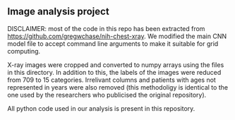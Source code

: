 <h2>Image analysis project</h2>

DISCLAIMER: most of the code in this repo has been extracted from https://github.com/gregwchase/nih-chest-xray. We modified the main CNN model file to accept command line arguments to make it suitable for grid computing.

X-ray images were cropped and converted to numpy arrays using the files in this directory. In addition to this, the labels of the images were reduced from 709 to 15 categories. Irrelivant columns and patients with ages not represented in years were also removed (this methodoligy is identical to the one used by the researchers who publicised the original repository).

All python code used in our analysis is present in this repository.
